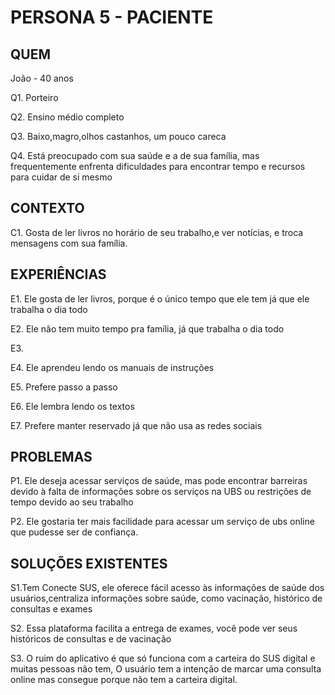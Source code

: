 # PERSONA 5  - PACIENTE

## QUEM

João - 40 anos

Q1. Porteiro


Q2. Ensino médio completo


Q3. Baixo,magro,olhos castanhos, um pouco careca


Q4. Está preocupado com sua saúde e a de sua família, mas frequentemente enfrenta dificuldades para encontrar tempo e recursos para cuidar de si mesmo


## CONTEXTO

C1. Gosta de ler livros no horário de seu trabalho,e ver notícias, e troca mensagens com sua família.

## EXPERIÊNCIAS

E1. Ele gosta de ler livros, porque é o único tempo que ele tem já que ele trabalha o dia todo

E2. Ele não tem muito tempo pra família, já que trabalha o dia todo

E3.

E4. Ele aprendeu lendo os manuais de instruções

E5. Prefere passo a passo

E6. Ele lembra lendo os textos

E7. Prefere manter reservado já que não usa as redes sociais


## PROBLEMAS

P1. Ele deseja acessar serviços de saúde, mas pode encontrar barreiras devido à falta de informações sobre os serviços na UBS ou restrições de tempo devido ao seu trabalho 

P2. Ele gostaria ter mais facilidade para acessar um serviço de ubs online que pudesse ser de confiança.


## SOLUÇÕES EXISTENTES
S1.Tem Conecte SUS, ele oferece fácil acesso às informações de saúde dos usuários,centraliza informações sobre saúde, como vacinação, histórico de consultas e exames


S2. Essa plataforma facilita a entrega de exames, você pode ver seus históricos de consultas e de vacinação


S3. O ruim do aplicativo é que só funciona com a carteira do SUS digital e muitas pessoas não tem, O usuário tem a intenção de marcar uma consulta online mas consegue porque não tem a carteira digital.


